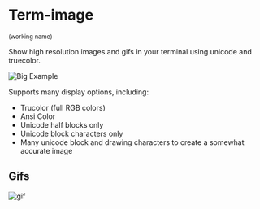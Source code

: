 # Term-image

<small>(working name)</small>

Show high resolution images and gifs in your terminal using unicode and truecolor.

![Big Example](https://i.imgur.com/hOMUaj2.png)

Supports many display options, including:

* Trucolor (full RGB colors)
* Ansi Color
* Unicode half blocks only
* Unicode block characters only
* Many unicode block and drawing characters to create a somewhat accurate image

## Gifs
![gif](https://i.imgur.com/UNputum.png)